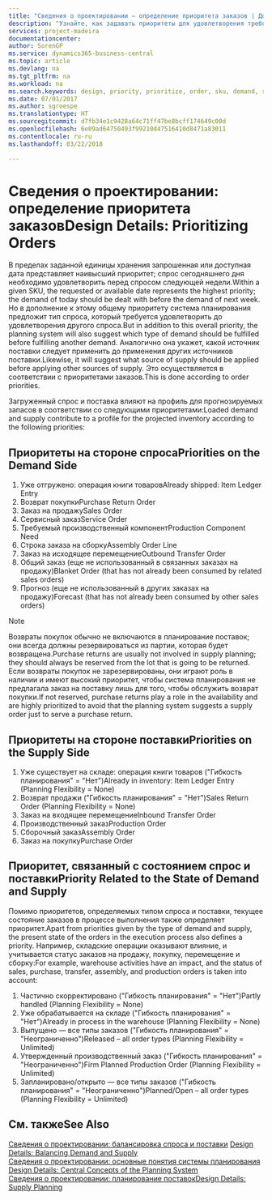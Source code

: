 ```yaml
---
title: "Сведения о проектировании — определение приоритета заказов | Документы Майкрософт"
description: "Узнайте, как задавать приоритеты для удовлетворения требований как спроса, так и предложения."
services: project-madeira
documentationcenter: 
author: SorenGP
ms.service: dynamics365-business-central
ms.topic: article
ms.devlang: na
ms.tgt_pltfrm: na
ms.workload: na
ms.search.keywords: design, priority, prioritize, order, sku, demand, supply
ms.date: 07/01/2017
ms.author: sgroespe
ms.translationtype: HT
ms.sourcegitcommit: d7fb34e1c9428a64c71ff47be8bcff174649c00d
ms.openlocfilehash: 6e09ad64750493f99210d47516410d8471a83011
ms.contentlocale: ru-ru
ms.lasthandoff: 03/22/2018

---
```

# <a name="design-details-prioritizing-orders"></a><span data-ttu-id="d3dda-103">Сведения о проектировании: определение приоритета заказов</span><span class="sxs-lookup"><span data-stu-id="d3dda-103">Design Details: Prioritizing Orders</span></span>
<span data-ttu-id="d3dda-104">В пределах заданной единицы хранения запрошенная или доступная дата представляет наивысший приоритет; спрос сегодняшнего дня необходимо удовлетворить перед спросом следующей недели.</span><span class="sxs-lookup"><span data-stu-id="d3dda-104">Within a given SKU, the requested or available date represents the highest priority; the demand of today should be dealt with before the demand of next week.</span></span> <span data-ttu-id="d3dda-105">Но в дополнение к этому общему приоритету система планирования предложит тип спроса, который требуется удовлетворить до удовлетворения другого спроса.</span><span class="sxs-lookup"><span data-stu-id="d3dda-105">But in addition to this overall priority, the planning system will also suggest which type of demand should be fulfilled before fulfilling another demand.</span></span> <span data-ttu-id="d3dda-106">Аналогично она укажет, какой источник поставки следует применить до применения других источников поставки.</span><span class="sxs-lookup"><span data-stu-id="d3dda-106">Likewise, it will suggest what source of supply should be applied before applying other sources of supply.</span></span> <span data-ttu-id="d3dda-107">Это осуществляется в соответствии с приоритетами заказов.</span><span class="sxs-lookup"><span data-stu-id="d3dda-107">This is done according to order priorities.</span></span>  
  
<span data-ttu-id="d3dda-108">Загруженный спрос и поставка влияют на профиль для прогнозируемых запасов в соответствии со следующими приоритетами:</span><span class="sxs-lookup"><span data-stu-id="d3dda-108">Loaded demand and supply contribute to a profile for the projected inventory according to the following priorities:</span></span>  
  
## <a name="priorities-on-the-demand-side"></a><span data-ttu-id="d3dda-109">Приоритеты на стороне спроса</span><span class="sxs-lookup"><span data-stu-id="d3dda-109">Priorities on the Demand Side</span></span>  
1. <span data-ttu-id="d3dda-110">Уже отгружено: операция книги товаров</span><span class="sxs-lookup"><span data-stu-id="d3dda-110">Already shipped: Item Ledger Entry</span></span>  
2. <span data-ttu-id="d3dda-111">Возврат покупки</span><span class="sxs-lookup"><span data-stu-id="d3dda-111">Purchase Return Order</span></span>  
3. <span data-ttu-id="d3dda-112">Заказ на продажу</span><span class="sxs-lookup"><span data-stu-id="d3dda-112">Sales Order</span></span>  
4. <span data-ttu-id="d3dda-113">Сервисный заказ</span><span class="sxs-lookup"><span data-stu-id="d3dda-113">Service Order</span></span>  
5. <span data-ttu-id="d3dda-114">Требуемый производственный компонент</span><span class="sxs-lookup"><span data-stu-id="d3dda-114">Production Component Need</span></span>  
6. <span data-ttu-id="d3dda-115">Строка заказа на сборку</span><span class="sxs-lookup"><span data-stu-id="d3dda-115">Assembly Order Line</span></span>  
7. <span data-ttu-id="d3dda-116">Заказ на исходящее перемещение</span><span class="sxs-lookup"><span data-stu-id="d3dda-116">Outbound Transfer Order</span></span>  
8. <span data-ttu-id="d3dda-117">Общий заказ (еще не использованный в связанных заказах на продажу)</span><span class="sxs-lookup"><span data-stu-id="d3dda-117">Blanket Order (that has not already been consumed by related sales orders)</span></span>  
9. <span data-ttu-id="d3dda-118">Прогноз (еще не использованный в других заказах на продажу)</span><span class="sxs-lookup"><span data-stu-id="d3dda-118">Forecast (that has not already been consumed by other sales orders)</span></span>  
  
> [!NOTE]  
>  <span data-ttu-id="d3dda-119">Возвраты покупок обычно не включаются в планирование поставок; они всегда должны резервироваться из партии, которая будет возвращена.</span><span class="sxs-lookup"><span data-stu-id="d3dda-119">Purchase returns are usually not involved in supply planning; they should always be reserved from the lot that is going to be returned.</span></span> <span data-ttu-id="d3dda-120">Если возвраты покупок не зарезервированы, они играют роль в наличии и имеют высокий приоритет, чтобы система планирования не предлагала заказ на поставку лишь для того, чтобы обслужить возврат покупки.</span><span class="sxs-lookup"><span data-stu-id="d3dda-120">If not reserved, purchase returns play a role in the availability and are highly prioritized to avoid that the planning system suggests a supply order just to serve a purchase return.</span></span>  
  
## <a name="priorities-on-the-supply-side"></a><span data-ttu-id="d3dda-121">Приоритеты на стороне поставки</span><span class="sxs-lookup"><span data-stu-id="d3dda-121">Priorities on the Supply Side</span></span>  
1. <span data-ttu-id="d3dda-122">Уже существует на складе: операция книги товаров ("Гибкость планирования" = "Нет")</span><span class="sxs-lookup"><span data-stu-id="d3dda-122">Already in inventory: Item Ledger Entry (Planning Flexibility = None)</span></span>  
2. <span data-ttu-id="d3dda-123">Возврат продажи ("Гибкость планирования" = "Нет")</span><span class="sxs-lookup"><span data-stu-id="d3dda-123">Sales Return Order (Planning Flexibility = None)</span></span>  
3. <span data-ttu-id="d3dda-124">Заказ на входящее перемещение</span><span class="sxs-lookup"><span data-stu-id="d3dda-124">Inbound Transfer Order</span></span>  
4. <span data-ttu-id="d3dda-125">Производственный заказ</span><span class="sxs-lookup"><span data-stu-id="d3dda-125">Production Order</span></span>  
5. <span data-ttu-id="d3dda-126">Сборочный заказ</span><span class="sxs-lookup"><span data-stu-id="d3dda-126">Assembly Order</span></span>  
6. <span data-ttu-id="d3dda-127">Заказ на покупку</span><span class="sxs-lookup"><span data-stu-id="d3dda-127">Purchase Order</span></span>  
  
## <a name="priority-related-to-the-state-of-demand-and-supply"></a><span data-ttu-id="d3dda-128">Приоритет, связанный с состоянием спрос и поставки</span><span class="sxs-lookup"><span data-stu-id="d3dda-128">Priority Related to the State of Demand and Supply</span></span>  
<span data-ttu-id="d3dda-129">Помимо приоритетов, определяемых типом спроса и поставки, текущее состояние заказов в процессе выполнения также определяет приоритет.</span><span class="sxs-lookup"><span data-stu-id="d3dda-129">Apart from priorities given by the type of demand and supply, the present state of the orders in the execution process also defines a priority.</span></span> <span data-ttu-id="d3dda-130">Например, складские операции оказывают влияние, и учитывается статус заказов на продажу, покупку, перемещение и сборку:</span><span class="sxs-lookup"><span data-stu-id="d3dda-130">For example, warehouse activities have an impact, and the status of sales, purchase, transfer, assembly, and production orders is taken into account:</span></span>  
  
1. <span data-ttu-id="d3dda-131">Частично скорректировано ("Гибкость планирования" = "Нет")</span><span class="sxs-lookup"><span data-stu-id="d3dda-131">Partly handled (Planning Flexibility = None)</span></span>  
2. <span data-ttu-id="d3dda-132">Уже обрабатывается на складе ("Гибкость планирования" = "Нет")</span><span class="sxs-lookup"><span data-stu-id="d3dda-132">Already in process in the warehouse (Planning Flexibility = None)</span></span>  
3. <span data-ttu-id="d3dda-133">Выпущено — все типы заказов ("Гибкость планирования" = "Неограниченно")</span><span class="sxs-lookup"><span data-stu-id="d3dda-133">Released – all order types (Planning Flexibility = Unlimited)</span></span>  
4. <span data-ttu-id="d3dda-134">Утвержденный производственный заказ ("Гибкость планирования" = "Неограниченно")</span><span class="sxs-lookup"><span data-stu-id="d3dda-134">Firm Planned Production Order (Planning Flexibility = Unlimited)</span></span>  
5. <span data-ttu-id="d3dda-135">Запланировано/открыто — все типы заказов ("Гибкость планирования" = "Неограниченно")</span><span class="sxs-lookup"><span data-stu-id="d3dda-135">Planned/Open – all order types (Planning Flexibility = Unlimited)</span></span>  
  
## <a name="see-also"></a><span data-ttu-id="d3dda-136">См. также</span><span class="sxs-lookup"><span data-stu-id="d3dda-136">See Also</span></span>  
<span data-ttu-id="d3dda-137">[Сведения о проектировании: балансировка спроса и поставки](design-details-balancing-demand-and-supply.md) </span><span class="sxs-lookup"><span data-stu-id="d3dda-137">[Design Details: Balancing Demand and Supply](design-details-balancing-demand-and-supply.md) </span></span>  
<span data-ttu-id="d3dda-138">[Сведения о проектировании: основные понятия системы планирования](design-details-central-concepts-of-the-planning-system.md) </span><span class="sxs-lookup"><span data-stu-id="d3dda-138">[Design Details: Central Concepts of the Planning System](design-details-central-concepts-of-the-planning-system.md) </span></span>  
[<span data-ttu-id="d3dda-139">Сведения о проектировании: планирование поставок</span><span class="sxs-lookup"><span data-stu-id="d3dda-139">Design Details: Supply Planning</span></span>](design-details-supply-planning.md)
